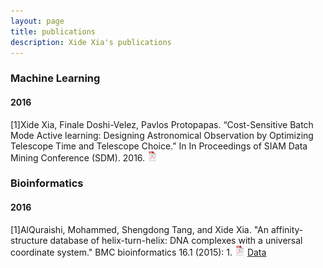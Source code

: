 ```yaml
---
layout: page
title: publications
description: Xide Xia's publications
---
```



### <a name="Machine Learning"></a>Machine Learning
#### 2016
[1]Xide Xia, Finale Doshi-Velez, Pavlos Protopapas. “Cost-Sensitive Batch Mode Active learning: Designing Astronomical Observation by Optimizing Telescope Time and Telescope Choice.” In In Proceedings of SIAM Data Mining Conference (SDM). 2016. [![pdf](icons16/pdf-icon.png)](http://scholar.harvard.edu/files/xidexia/files/cbal_sdm16.pdf?m=1454015519)




### <a name="Bioinformatics"></a>Bioinformatics
#### 2016
[1]AlQuraishi, Mohammed, Shengdong Tang, and Xide Xia. "An affinity-structure database of helix-turn-helix: DNA complexes with a universal coordinate system." BMC bioinformatics 16.1 (2015): 1. [![pdf](icons16/pdf-icon.png)](http://bmcbioinformatics.biomedcentral.com/articles/10.1186/s12859-015-0819-2) [Data](http://staging.proteindna.hms.harvard.edu/)
